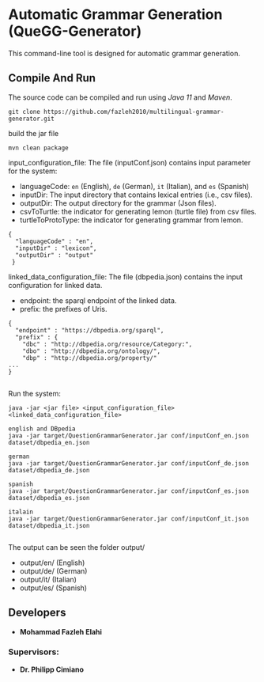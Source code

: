 # Automatic Grammar Generation (QueGG-Generator)

This command-line tool is designed for automatic grammar generation.



## Compile And Run
<p>The source code can be compiled and run using <em>Java 11</em> and <em>Maven</em>.</p>

```shell script
git clone https://github.com/fazleh2010/multilingual-grammar-generator.git 
```
build the jar file
```shell script
mvn clean package
```
input_configuration_file: The file (inputConf.json) contains input parameter for the system:
- languageCode: `en` (English), `de` (German), `it` (Italian), and `es` (Spanish)
- inputDir: The input directory that contains lexical entries (i.e., csv files). 
- outputDir: The output directory for the grammar (Json files).
- csvToTurtle: the indicator for generating lemon (turtle file) from csv files.
- turtleToProtoType: the indicator for generating grammar from lemon.
````input configuration file
{
  "languageCode" : "en",
  "inputDir" : "lexicon",
  "outputDir" : "output"
 }

````
linked_data_configuration_file: The file (dbpedia.json) contains the input configuration for linked data.
- endpoint: the sparql endpoint of the linked data.
- prefix: the prefixes of Uris.

````
{
  "endpoint" : "https://dbpedia.org/sparql",
  "prefix" : {
    "dbc" : "http://dbpedia.org/resource/Category:",
    "dbo" : "http://dbpedia.org/ontology/",
    "dbp" : "http://dbpedia.org/property/"
...
}
   
````


Run the system:
````shell script
java -jar <jar file> <input_configuration_file> <linked_data_configuration_file>

english and DBpedia
java -jar target/QuestionGrammarGenerator.jar conf/inputConf_en.json dataset/dbpedia_en.json 

german
java -jar target/QuestionGrammarGenerator.jar conf/inputConf_de.json dataset/dbpedia_de.json   

spanish
java -jar target/QuestionGrammarGenerator.jar conf/inputConf_es.json dataset/dbpedia_es.json        

italain
java -jar target/QuestionGrammarGenerator.jar conf/inputConf_it.json dataset/dbpedia_it.json  
                                 
````  

The output can be seen the folder output/

- output/en/ (English)
- output/de/ (German)
- output/it/ (Italian)
- output/es/ (Spanish)


## Developers
* **Mohammad Fazleh Elahi**
### Supervisors:
* **Dr. Philipp Cimiano**






